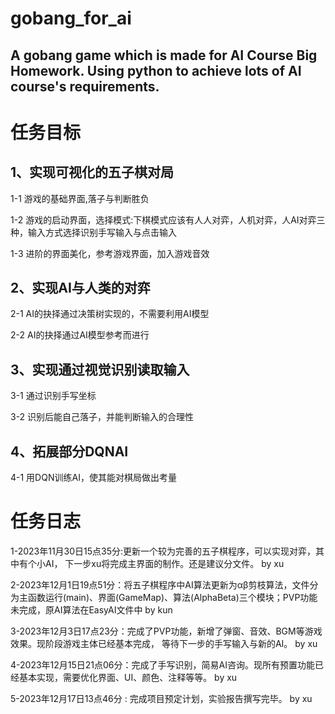 # gobang_for_ai
## A gobang game which is made for AI Course Big Homework. Using python to achieve lots of AI course's requirements.  
# 任务目标
## 1、实现可视化的五子棋对局
1-1 游戏的基础界面,落子与判断胜负

1-2 游戏的启动界面，选择模式:下棋模式应该有人人对弈，人机对弈，人AI对弈三种，输入方式选择识别手写输入与点击输入

1-3 进阶的界面美化，参考游戏界面，加入游戏音效
## 2、实现AI与人类的对弈
2-1 AI的抉择通过决策树实现的，不需要利用AI模型

2-2  AI的抉择通过AI模型参考而进行
## 3、实现通过视觉识别读取输入
3-1 通过识别手写坐标

3-2 识别后能自己落子，并能判断输入的合理性
## 4、拓展部分DQNAI
4-1 用DQN训练AI，使其能对棋局做出考量

# 任务日志
1-2023年11月30日15点35分:更新一个较为完善的五子棋程序，可以实现对弈，其中有个小AI，
下一步xu将完成主界面的制作。还是建议分文件。  by xu

2-2023年12月1日19点51分：将五子棋程序中AI算法更新为αβ剪枝算法，文件分为主函数运行(main)、界面(GameMap)、算法(AlphaBeta)三个模块；PVP功能未完成，原AI算法在EasyAI文件中  by kun

3-2023年12月3日17点23分：完成了PVP功能，新增了弹窗、音效、BGM等游戏效果。现阶段游戏主体已经基本完成，
等待下一步的手写输入与新的AI。  by xu

4-2023年12月15日21点06分：完成了手写识别，简易AI咨询。现所有预置功能已经基本实现，需要优化界面、UI、颜色、注释等等。 by xu

5-2023年12月17日13点46分 : 完成项目预定计划，实验报告撰写完毕。 by xu